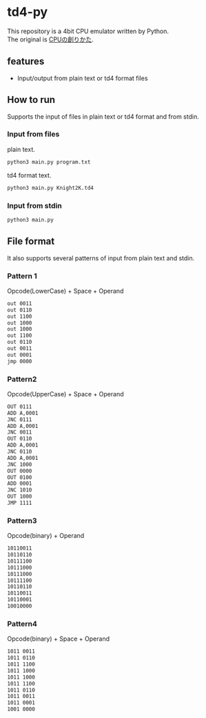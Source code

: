 # td4-py

This repository is a 4bit CPU emulator written by Python.  
The original is [CPUの創りかた](https://book.mynavi.jp/ec/products/detail/id=22065).  

## features

- Input/output from plain text or td4 format files

## How to run

Supports the input of files in plain text or td4 format and from stdin.  

### Input from files  

plain text.  

```sh
python3 main.py program.txt
```

td4 format text.  

```sh
python3 main.py Knight2K.td4
```

### Input from stdin  

```sh
python3 main.py
```

## File format

It also supports several patterns of input from plain text and stdin.  

### Pattern 1

Opcode(LowerCase) + Space + Operand  

```txt
out 0011
out 0110
out 1100
out 1000
out 1000
out 1100
out 0110
out 0011
out 0001
jmp 0000
```

### Pattern2

Opcode(UpperCase) + Space + Operand  

```txt
OUT 0111
ADD A,0001
JNC 0111
ADD A,0001
JNC 0011
OUT 0110
ADD A,0001
JNC 0110
ADD A,0001
JNC 1000
OUT 0000
OUT 0100
ADD 0001
JNC 1010
OUT 1000
JMP 1111
```

### Pattern3

Opcode(binary) + Operand  

```txt
10110011
10110110
10111100
10111000
10111000
10111100
10110110
10110011
10110001
10010000
```

### Pattern4

Opcode(binary) + Space + Operand  

```txt
1011 0011
1011 0110
1011 1100
1011 1000
1011 1000
1011 1100
1011 0110
1011 0011
1011 0001
1001 0000
```
